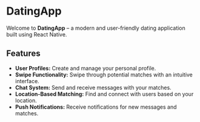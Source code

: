 # DatingApp

Welcome to **DatingApp** – a modern and user-friendly dating application built using React Native.

## Features

- **User Profiles:** Create and manage your personal profile.
- **Swipe Functionality:** Swipe through potential matches with an intuitive interface.
- **Chat System:** Send and receive messages with your matches.
- **Location-Based Matching:** Find and connect with users based on your location.
- **Push Notifications:** Receive notifications for new messages and matches.
